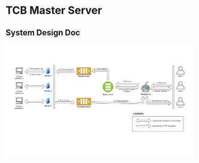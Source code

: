 # TCB Master Server

## System Design Doc

![Design](https://github.com/shubhams167/tcb-master-server/blob/master/Docs/system-design.jpg)
